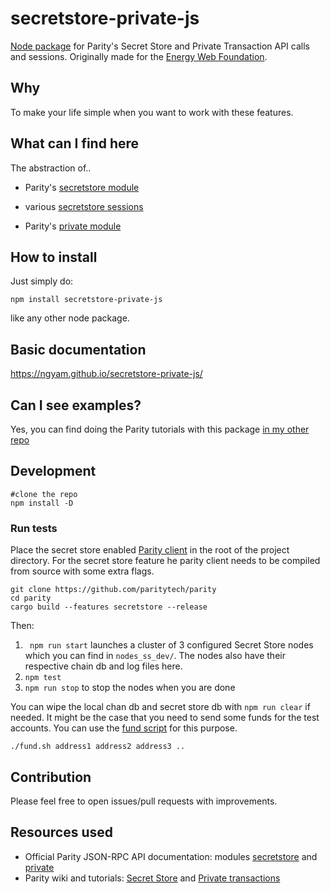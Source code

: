 # secretstore-private-js
[Node package](https://www.npmjs.com/package/secretstore-private-js) for Parity's Secret Store and Private Transaction API calls and sessions.
Originally made for the [Energy Web Foundation](http://energyweb.org/).

## Why
To make your life simple when you want to work with these features.

## What can I find here
The abstraction of..

 - Parity's [secretstore module](https://wiki.parity.io/JSONRPC-secretstore-module)

 - various [secretstore sessions](https://wiki.parity.io/Secret-Store)

 - Parity's [private module](https://wiki.parity.io/JSONRPC-secretstore-module)

## How to install
Just simply do:
```
npm install secretstore-private-js
```
like any other node package.

## Basic documentation

https://ngyam.github.io/secretstore-private-js/

## Can I see examples?
Yes, you can find doing the Parity tutorials with this package [in my other repo](https://github.com/ngyam/tutorial-secretstore-privatetx)

## Development
```
#clone the repo
npm install -D
```
### Run tests
Place the secret store enabled [Parity client](https://github.com/paritytech/parity-ethereum) in the root of the project directory. For the secret store feature he parity client needs to be compiled from source with some extra flags.
```
git clone https://github.com/paritytech/parity
cd parity
cargo build --features secretstore --release
```

Then:

 1. ``` npm run start``` launches a cluster of 3 configured Secret Store nodes which you can find in `nodes_ss_dev/`. The nodes also have their respective chain db and log files here.
 2. ```npm test```
 3. ```npm run stop``` to stop the nodes when you are done

You can wipe the local chan db and secret store db with ```npm run clear``` if needed.
It might be the case that you need to send some funds for the test accounts. You can use the [fund script](nodes_ss_dev/fund.sh) for this purpose.
```
./fund.sh address1 address2 address3 ..
```

## Contribution
Please feel free to open issues/pull requests with improvements.

## Resources used
 - Official Parity JSON-RPC API documentation: modules [secretstore](https://wiki.parity.io/JSONRPC-secretstore-module) and [private](https://wiki.parity.io/JSONRPC-private-module)
 - Parity wiki and tutorials: [Secret Store](https://wiki.parity.io/Secret-Store) and [Private transactions](https://wiki.parity.io/Private-Transactions)
